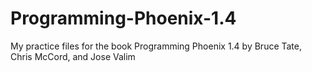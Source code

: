 # Programming-Phoenix-1.4
My practice files for the book Programming Phoenix 1.4 by Bruce Tate, Chris McCord, and Jose Valim
